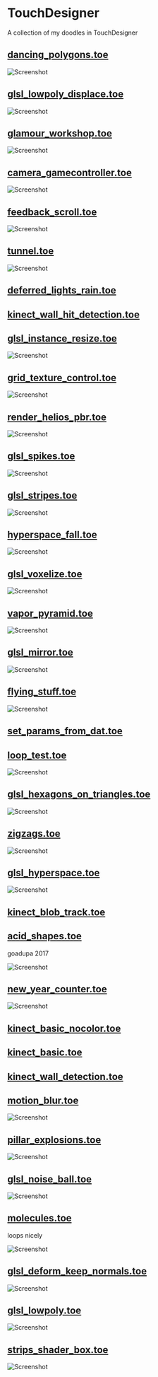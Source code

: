 # TouchDesigner
A collection of my doodles in TouchDesigner

## [dancing_polygons.toe](https://github.com/marcinbiegun/creativecoding-sketches/blob/master/TouchDesigner/dancing_polygons.toe)
![Screenshot](https://raw.githubusercontent.com/marcinbiegun/creativecoding-sketches/master/TouchDesigner/_docs/dancing_polygons.png)

## [glsl_lowpoly_displace.toe](https://github.com/marcinbiegun/creativecoding-sketches/blob/master/TouchDesigner/glsl_lowpoly_displace.toe)
![Screenshot](https://raw.githubusercontent.com/marcinbiegun/creativecoding-sketches/master/TouchDesigner/_docs/glsl_lowpoly_displace.png)

## [glamour_workshop.toe](https://github.com/marcinbiegun/creativecoding-sketches/blob/master/TouchDesigner/glamour_workshop.toe)
![Screenshot](https://raw.githubusercontent.com/marcinbiegun/creativecoding-sketches/master/TouchDesigner/_docs/glamour_workshop.png)

## [camera_gamecontroller.toe](https://github.com/marcinbiegun/creativecoding-sketches/blob/master/TouchDesigner/camera_gamecontroller.toe)
![Screenshot](https://raw.githubusercontent.com/marcinbiegun/creativecoding-sketches/master/TouchDesigner/_docs/camera_gamecontroller.png)

## [feedback_scroll.toe](https://github.com/marcinbiegun/creativecoding-sketches/blob/master/TouchDesigner/feedback_scroll.toe)
![Screenshot](https://raw.githubusercontent.com/marcinbiegun/creativecoding-sketches/master/TouchDesigner/_docs/feedback_scroll.png)

## [tunnel.toe](https://github.com/marcinbiegun/creativecoding-sketches/blob/master/TouchDesigner/tunnel.toe)
![Screenshot](https://raw.githubusercontent.com/marcinbiegun/creativecoding-sketches/master/TouchDesigner/_docs/tunnel.png)

## [deferred_lights_rain.toe](https://github.com/marcinbiegun/creativecoding-sketches/blob/master/TouchDesigner/deferred_lights_rain.toe)

## [kinect_wall_hit_detection.toe](https://github.com/marcinbiegun/creativecoding-sketches/blob/master/TouchDesigner/kinect_wall_hit_detection.toe)

## [glsl_instance_resize.toe](https://github.com/marcinbiegun/creativecoding-sketches/blob/master/TouchDesigner/glsl_instance_resize.toe)
![Screenshot](https://raw.githubusercontent.com/marcinbiegun/creativecoding-sketches/master/TouchDesigner/_docs/glsl_instance_resize.png)

## [grid_texture_control.toe](https://github.com/marcinbiegun/creativecoding-sketches/blob/master/TouchDesigner/grid_texture_control.toe)
![Screenshot](https://raw.githubusercontent.com/marcinbiegun/creativecoding-sketches/master/TouchDesigner/_docs/grid_texture_control.png)

## [render_helios_pbr.toe](https://github.com/marcinbiegun/creativecoding-sketches/blob/master/TouchDesigner/render_helios_pbr.toe)
![Screenshot](https://raw.githubusercontent.com/marcinbiegun/creativecoding-sketches/master/TouchDesigner/_docs/render_helios_pbr.png)

## [glsl_spikes.toe](https://github.com/marcinbiegun/creativecoding-sketches/blob/master/TouchDesigner/glsl_spikes.toe)
![Screenshot](https://raw.githubusercontent.com/marcinbiegun/creativecoding-sketches/master/TouchDesigner/_docs/glsl_spikes.png)

## [glsl_stripes.toe](https://github.com/marcinbiegun/creativecoding-sketches/blob/master/TouchDesigner/glsl_stripes.toe)
![Screenshot](https://raw.githubusercontent.com/marcinbiegun/creativecoding-sketches/master/TouchDesigner/_docs/glsl_stripes.png)

## [hyperspace_fall.toe](https://github.com/marcinbiegun/creativecoding-sketches/blob/master/TouchDesigner/hyperspace_fall.toe)
![Screenshot](https://raw.githubusercontent.com/marcinbiegun/creativecoding-sketches/master/TouchDesigner/_docs/hyperspace_fall.png)

## [glsl_voxelize.toe](https://github.com/marcinbiegun/creativecoding-sketches/blob/master/TouchDesigner/glsl_voxelize.toe)
![Screenshot](https://raw.githubusercontent.com/marcinbiegun/creativecoding-sketches/master/TouchDesigner/_docs/glsl_voxelize.png)

## [vapor_pyramid.toe](https://github.com/marcinbiegun/creativecoding-sketches/blob/master/TouchDesigner/vapor_pyramid.toe)
![Screenshot](https://raw.githubusercontent.com/marcinbiegun/creativecoding-sketches/master/TouchDesigner/_docs/vapor_pyramid.png)

## [glsl_mirror.toe](https://github.com/marcinbiegun/creativecoding-sketches/blob/master/TouchDesigner/glsl_mirror.toe)
![Screenshot](https://raw.githubusercontent.com/marcinbiegun/creativecoding-sketches/master/TouchDesigner/_docs/glsl_mirror.png)

## [flying_stuff.toe](https://github.com/marcinbiegun/creativecoding-sketches/blob/master/TouchDesigner/flying_stuff.toe)
![Screenshot](https://raw.githubusercontent.com/marcinbiegun/creativecoding-sketches/master/TouchDesigner/_docs/flying_stuff.png)

## [set_params_from_dat.toe](https://github.com/marcinbiegun/creativecoding-sketches/blob/master/TouchDesigner/set_params_from_dat.toe)

## [loop_test.toe](https://github.com/marcinbiegun/creativecoding-sketches/blob/master/TouchDesigner/loop_test.toe)
![Screenshot](https://raw.githubusercontent.com/marcinbiegun/creativecoding-sketches/master/TouchDesigner/_docs/loop_test.png)

## [glsl_hexagons_on_triangles.toe](https://github.com/marcinbiegun/creativecoding-sketches/blob/master/TouchDesigner/glsl_hexagons_on_triangles.toe)
![Screenshot](https://raw.githubusercontent.com/marcinbiegun/creativecoding-sketches/master/TouchDesigner/_docs/glsl_hexagons_on_triangles.png)

## [zigzags.toe](https://github.com/marcinbiegun/creativecoding-sketches/blob/master/TouchDesigner/zigzags.toe)
![Screenshot](https://raw.githubusercontent.com/marcinbiegun/creativecoding-sketches/master/TouchDesigner/_docs/zigzags.png)

## [glsl_hyperspace.toe](https://github.com/marcinbiegun/creativecoding-sketches/blob/master/TouchDesigner/glsl_hyperspace.toe)
![Screenshot](https://raw.githubusercontent.com/marcinbiegun/creativecoding-sketches/master/TouchDesigner/_docs/glsl_hyperspace.png)

## [kinect_blob_track.toe](https://github.com/marcinbiegun/creativecoding-sketches/blob/master/TouchDesigner/kinect_blob_track.toe)

## [acid_shapes.toe](https://github.com/marcinbiegun/creativecoding-sketches/blob/master/TouchDesigner/acid_shapes.toe)
goadupa 2017

![Screenshot](https://raw.githubusercontent.com/marcinbiegun/creativecoding-sketches/master/TouchDesigner/_docs/acid_shapes.png)

## [new_year_counter.toe](https://github.com/marcinbiegun/creativecoding-sketches/blob/master/TouchDesigner/new_year_counter.toe)
![Screenshot](https://raw.githubusercontent.com/marcinbiegun/creativecoding-sketches/master/TouchDesigner/_docs/new_year_counter.png)

## [kinect_basic_nocolor.toe](https://github.com/marcinbiegun/creativecoding-sketches/blob/master/TouchDesigner/kinect_basic_nocolor.toe)

## [kinect_basic.toe](https://github.com/marcinbiegun/creativecoding-sketches/blob/master/TouchDesigner/kinect_basic.toe)

## [kinect_wall_detection.toe](https://github.com/marcinbiegun/creativecoding-sketches/blob/master/TouchDesigner/kinect_wall_detection.toe)

## [motion_blur.toe](https://github.com/marcinbiegun/creativecoding-sketches/blob/master/TouchDesigner/motion_blur.toe)
![Screenshot](https://raw.githubusercontent.com/marcinbiegun/creativecoding-sketches/master/TouchDesigner/_docs/motion_blur.png)

## [pillar_explosions.toe](https://github.com/marcinbiegun/creativecoding-sketches/blob/master/TouchDesigner/pillar_explosions.toe)
![Screenshot](https://raw.githubusercontent.com/marcinbiegun/creativecoding-sketches/master/TouchDesigner/_docs/pillar_explosions.png)

## [glsl_noise_ball.toe](https://github.com/marcinbiegun/creativecoding-sketches/blob/master/TouchDesigner/glsl_noise_ball.toe)
![Screenshot](https://raw.githubusercontent.com/marcinbiegun/creativecoding-sketches/master/TouchDesigner/_docs/glsl_noise_ball.png)

## [molecules.toe](https://github.com/marcinbiegun/creativecoding-sketches/blob/master/TouchDesigner/molecules.toe)
loops nicely

![Screenshot](https://raw.githubusercontent.com/marcinbiegun/creativecoding-sketches/master/TouchDesigner/_docs/molecules.png)

## [glsl_deform_keep_normals.toe](https://github.com/marcinbiegun/creativecoding-sketches/blob/master/TouchDesigner/glsl_deform_keep_normals.toe)
![Screenshot](https://raw.githubusercontent.com/marcinbiegun/creativecoding-sketches/master/TouchDesigner/_docs/glsl_deform_keep_normals.png)

## [glsl_lowpoly.toe](https://github.com/marcinbiegun/creativecoding-sketches/blob/master/TouchDesigner/glsl_lowpoly.toe)
![Screenshot](https://raw.githubusercontent.com/marcinbiegun/creativecoding-sketches/master/TouchDesigner/_docs/glsl_lowpoly.png)

## [strips_shader_box.toe](https://github.com/marcinbiegun/creativecoding-sketches/blob/master/TouchDesigner/strips_shader_box.toe)
![Screenshot](https://raw.githubusercontent.com/marcinbiegun/creativecoding-sketches/master/TouchDesigner/_docs/strips_shader_box.png)
